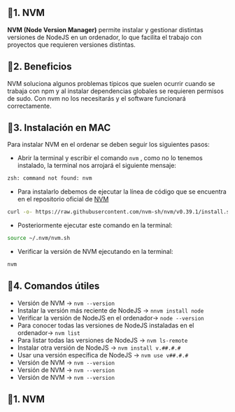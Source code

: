 ## 📍1. NVM
**NVM (Node Version Manager)** permite instalar y gestionar distintas versiones de NodeJS en un ordenador, lo que facilita el trabajo con proyectos que requieren versiones distintas.

## 📍2. Beneficios
NVM soluciona algunos problemas típicos que suelen ocurrir cuando se trabaja con npm y al instalar dependencias globales se requieren permisos de sudo. Con nvm no los necesitarás y el software funcionará correctamente.

## 📍3. Instalación en MAC
Para instalar NVM en el ordenar se deben seguir los siguientes pasos:

* Abrir la terminal y escribir el comando `nvm` , como no lo tenemos instalado, la terminal nos arrojará el siguiente mensaje:
```sh
zsh: command not found: nvm
```

* Para instalarlo debemos de ejecutar la línea de código que se encuentra en el repositorio oficial de [NVM](https://github.com/nvm-sh/nvm)
```sh
curl -o- https://raw.githubusercontent.com/nvm-sh/nvm/v0.39.1/install.sh | bash
```

* Posteriormente ejecutar este comando en la terminal:
```sh
source ~/.nvm/nvm.sh
```

* Verificar la versión de NVM ejecutando en la terminal:
```sh
nvm
```

## 📍4. Comandos útiles

* Versión de NVM -> `nvm --version`
* Instalar la versión más reciente de NodeJS -> `nnvm install node`
* Verificar la versión de NodeJS en el ordenador-> `node --version`
* Para conocer todas las versiones de NodeJS instaladas en el ordenador-> `nvm list`
* Para listar todas las versiones de NodeJS -> `nvm ls-remote`
* Instalar otra versión de NodeJS -> `nvm install v.##.#.#`
* Usar una versión específica de NodeJS -> `nvm use v##.#.#`
* Versión de NVM -> `nvm --version`
* Versión de NVM -> `nvm --version`
* Versión de NVM -> `nvm --version`

## 📍1. NVM


